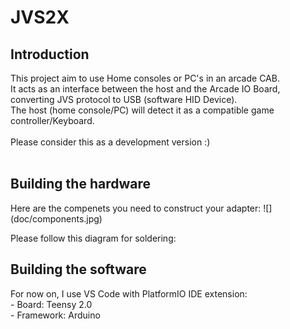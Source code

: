 # JVS2X
 <h2>Introduction </h2>
 This project aim to use Home consoles or PC's in an arcade CAB.
 <BR>It acts as an interface between the host and the Arcade IO Board, converting JVS protocol to USB (software HID Device).
 <BR>The host (home console/PC) will detect it as a compatible game controller/Keyboard. 
 <BR> <BR>
 Please consider this as a development version :)
 <BR> <BR>

 
<h2>Building the hardware</h2>
  Here are the compenets you need to construct your adapter:
  ![](doc/components.jpg)
  
Please follow this diagram for soldering:

<h2>Building the software</h2>
 For now on, I use VS Code with PlatformIO IDE extension:
 <BR>   - Board: Teensy 2.0
 <BR>   - Framework: Arduino
  
 
 
